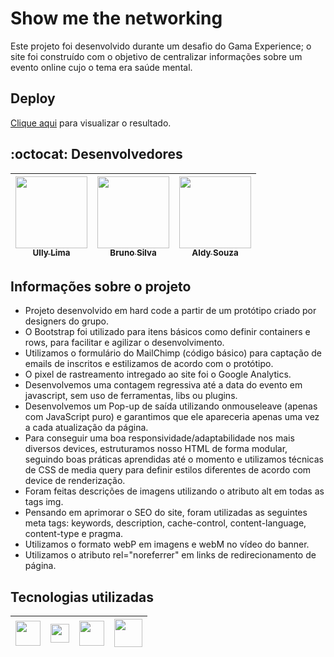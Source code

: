 # Show me the networking

Este projeto foi desenvolvido durante um desafio do Gama Experience; o site foi construído com o objetivo de centralizar informações sobre um evento online cujo o tema era saúde mental.


## Deploy

[Clique aqui](https://www.beelieve.site/) para visualizar o resultado. 


## :octocat: Desenvolvedores

| [<img src="https://avatars1.githubusercontent.com/u/48460171?s=400&u=3575aa416914c013e7f5fc43a20c69f6be042b2a&v=4" width=115><br><sub>Ully Lima</sub>](https://github.com/ullyolima) | [<img src="https://avatars0.githubusercontent.com/u/17436856?s=400&u=06f833db45f6dd4b1e7a74279c2ba3f0b9439e09&v=4" width=115><br><sub>Bruno Silva</sub>](https://github.com/brunosilva) | [<img src="https://avatars0.githubusercontent.com/u/60198926?s=400&u=3358dd56ed4176400c61b9703be9199bbea0e016&v=4" width=115><br><sub>Aldy Souza</sub>](https://github.com/AldySouza) |
| :---: | :---: | :---: 


## Informações sobre o projeto

- Projeto desenvolvido em hard code a partir de um protótipo criado por designers do grupo.
- O Bootstrap foi utilizado para itens básicos como definir containers e rows, para facilitar e agilizar o desenvolvimento.
- Utilizamos o formulário do MailChimp (código básico) para captação de emails de inscritos e estilizamos de acordo com o protótipo.
- O pixel de rastreamento intregado ao site foi o Google Analytics.
- Desenvolvemos uma contagem regressiva até a data do evento em javascript, sem uso de ferramentas, libs ou plugins.
- Desenvolvemos um Pop-up de saída utilizando onmouseleave (apenas com JavaScript puro) e garantimos que ele apareceria apenas uma vez a cada atualização da página.
- Para conseguir uma boa responsividade/adaptabilidade nos mais diversos devices, estruturamos nosso HTML de forma modular, seguindo boas práticas aprendidas até o momento e utilizamos técnicas de CSS de media query para definir estilos diferentes de acordo com device de renderização.
- Foram feitas descrições de imagens utilizando o atributo alt em todas as tags img.
- Pensando em aprimorar o SEO do site, foram utilizadas as seguintes meta tags: keywords, description, cache-control, content-language, content-type e pragma.
- Utilizamos o formato webP em imagens e webM no vídeo do banner.
- Utilizamos o atributo rel="noreferrer" em links de redirecionamento de página.


## Tecnologias utilizadas 

| <img src="https://upload.wikimedia.org/wikipedia/commons/thumb/6/61/HTML5_logo_and_wordmark.svg/1200px-HTML5_logo_and_wordmark.svg.png" width=40 align="center"> | <img src="https://upload.wikimedia.org/wikipedia/commons/thumb/d/d5/CSS3_logo_and_wordmark.svg/100px-CSS3_logo_and_wordmark.svg.png" width=30 align="center"> | <img src="https://upload.wikimedia.org/wikipedia/commons/thumb/9/99/Unofficial_JavaScript_logo_2.svg/1200px-Unofficial_JavaScript_logo_2.svg.png" width=40 align="center"> | <img src="https://cdn.freebiesupply.com/logos/thumbs/2x/bootstrap-4-logo.png" width=45 align="center"> |
| :---: | :---: | :---: | :---: 

